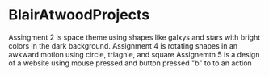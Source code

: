 # BlairAtwoodProjects
Assingment 2 is space theme using shapes like galxys and stars with bright colors in the dark background. 
Assignment 4 is rotating shapes in an awkward motion using circle, triagnle, and square
Assignemtn 5 is a design of a website using mouse pressed and button pressed "b" to to an action
